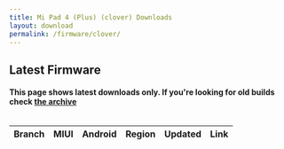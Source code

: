 ```yaml
---
title: Mi Pad 4 (Plus) (clover) Downloads
layout: download
permalink: /firmware/clover/
---
```


## Latest Firmware
#### This page shows latest downloads only. If you're looking for old builds check [the archive](/archive/firmware/clover/)


<div style="overflow-x:auto;">
<table id="firmware" class="compact row-border" style="width:100%">
    <thead>
        <tr>
            <th>Branch</th>
            <th>MIUI</th>
            <th>Android</th>
            <th>Region</th>
            <th>Updated</th>
            <th>Link</th>
        </tr>
    </thead>
    <script>loadFirmwareDownloads('clover', 'latest')</script>
</table>
</div>

